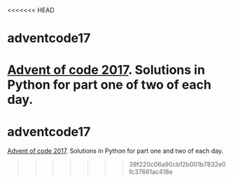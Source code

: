 <<<<<<< HEAD
# adventcode17
[Advent of code 2017](http://adventofcode.com/2017/). Solutions in Python for part one of two of each day.
=======
# adventcode17
[Advent of code 2017](http://adventofcode.com/2017/). Solutions in Python for part one and two of each day.
>>>>>>> 39f220c06a90cb12b001b7832e0fc37661ac418e
